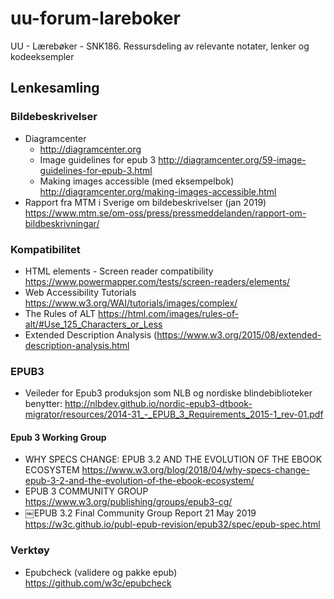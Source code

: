 # uu-forum-lareboker
UU - Lærebøker - SNK186. Ressursdeling av relevante notater, lenker og kodeeksempler
## Lenkesamling
### Bildebeskrivelser
* Diagramcenter
   * http://diagramcenter.org
   * Image guidelines for epub 3 http://diagramcenter.org/59-image-guidelines-for-epub-3.html
   * Making images accessible (med eksempelbok) http://diagramcenter.org/making-images-accessible.html
* Rapport fra MTM i Sverige om bildebeskrivelser (jan 2019) https://www.mtm.se/om-oss/press/pressmeddelanden/rapport-om-bildbeskrivningar/

### Kompatibilitet
* HTML elements - Screen reader compatibility https://www.powermapper.com/tests/screen-readers/elements/
* Web Accessibility Tutorials https://www.w3.org/WAI/tutorials/images/complex/
* The Rules of ALT https://html.com/images/rules-of-alt/#Use_125_Characters_or_Less
* Extended Description Analysis (https://www.w3.org/2015/08/extended-description-analysis.html

### EPUB3
* Veileder for Epub3 produksjon som NLB og nordiske blindebiblioteker benytter: http://nlbdev.github.io/nordic-epub3-dtbook-migrator/resources/2014-31_-_EPUB_3_Requirements_2015-1_rev-01.pdf

#### Epub 3 Working Group
* WHY SPECS CHANGE: EPUB 3.2 AND THE EVOLUTION OF THE EBOOK ECOSYSTEM https://www.w3.org/blog/2018/04/why-specs-change-epub-3-2-and-the-evolution-of-the-ebook-ecosystem/
* EPUB 3 COMMUNITY GROUP https://www.w3.org/publishing/groups/epub3-cg/
* ￼EPUB 3.2 Final Community Group Report 21 May 2019 https://w3c.github.io/publ-epub-revision/epub32/spec/epub-spec.html

### Verktøy
* Epubcheck (validere og pakke epub) https://github.com/w3c/epubcheck
